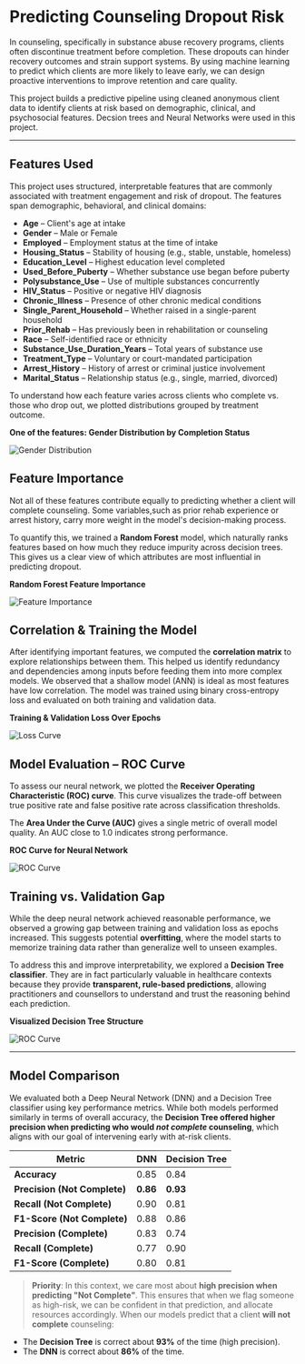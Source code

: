 # Predicting Counseling Dropout Risk

In counseling, specifically in substance abuse recovery programs, clients often discontinue treatment before completion. These dropouts can hinder recovery outcomes and strain support systems. By using machine learning to predict which clients are more likely to leave early, we can design proactive interventions to improve retention and care quality.

This project builds a predictive pipeline using cleaned anonymous client data to identify clients at risk based on demographic, clinical, and psychosocial features. Decsion trees and Neural Networks were used in this project.


----------------------------------------------------------------------------------

## Features Used

This project uses structured, interpretable features that are commonly associated with treatment engagement and risk of dropout. The features span demographic, behavioral, and clinical domains:

- **Age** – Client's age at intake
- **Gender** – Male or Female
- **Employed** – Employment status at the time of intake
- **Housing_Status** – Stability of housing (e.g., stable, unstable, homeless)
- **Education_Level** – Highest education level completed
- **Used_Before_Puberty** – Whether substance use began before puberty
- **Polysubstance_Use** – Use of multiple substances concurrently
- **HIV_Status** – Positive or negative HIV diagnosis
- **Chronic_Illness** – Presence of other chronic medical conditions
- **Single_Parent_Household** – Whether raised in a single-parent household
- **Prior_Rehab** – Has previously been in rehabilitation or counseling
- **Race** – Self-identified race or ethnicity
- **Substance_Use_Duration_Years** – Total years of substance use
- **Treatment_Type** – Voluntary or court-mandated participation
- **Arrest_History** – History of arrest or criminal justice involvement
- **Marital_Status** – Relationship status (e.g., single, married, divorced)

To understand how each feature varies across clients who complete vs. those who drop out, we plotted distributions grouped by treatment outcome.

**One of the features: Gender Distribution by Completion Status**

![Gender Distribution](images/gender.png)

##  Feature Importance

Not all of these features contribute equally to predicting whether a client will complete counseling. Some variables,such as prior rehab experience or arrest history, carry more weight in the model's decision-making process.

To quantify this, we trained a **Random Forest** model, which naturally ranks features based on how much they reduce impurity across decision trees. This gives us a clear view of which attributes are most influential in predicting dropout.

**Random Forest Feature Importance**

![Feature Importance](images/feature_importance_yosa.png)

## Correlation & Training the Model

After identifying important features, we computed the **correlation matrix** to explore relationships between them. This helped us identify redundancy and dependencies among inputs before feeding them into more complex models. We observed that a shallow model (ANN) is ideal as most features have low correlation. The model was trained using binary cross-entropy loss and evaluated on both training and validation data.

**Training & Validation Loss Over Epochs**

![Loss Curve](images/loss_curve.gif)


## Model Evaluation – ROC Curve

To assess our neural network, we plotted the **Receiver Operating Characteristic (ROC) curve**. This curve visualizes the trade-off between true positive rate and false positive rate across classification thresholds.

The **Area Under the Curve (AUC)** gives a single metric of overall model quality. An AUC close to 1.0 indicates strong performance.

 **ROC Curve for Neural Network**

![ROC Curve](images/roc_yosa.png)



## Training vs. Validation Gap

While the deep neural network achieved reasonable performance, we observed a growing gap between training and validation loss as epochs increased. This suggests potential **overfitting**, where the model starts to memorize training data rather than generalize well to unseen examples.

To address this and improve interpretability, we explored a **Decision Tree classifier**. They are in fact particularly valuable in healthcare contexts because they provide **transparent, rule-based predictions**, allowing practitioners and counsellors to understand and trust the reasoning behind each prediction.

 **Visualized Decision Tree Structure**


![ROC Curve](images/decision_tree.png)

---------------------------------------------------------------------------------------------

##  Model Comparison

We evaluated both a Deep Neural Network (DNN) and a Decision Tree classifier using key performance metrics. While both models performed similarly in terms of overall accuracy, the **Decision Tree offered higher precision when predicting who would *not complete* counseling**, which aligns with our goal of intervening early with at-risk clients.

| Metric                     | DNN         | Decision Tree |
|----------------------------|-------------|----------------|
| **Accuracy**               | 0.85        | 0.84           |
| **Precision (Not Complete)** | **0.86**    | **0.93**       |
| **Recall (Not Complete)**    | 0.90        | 0.81           |
| **F1-Score (Not Complete)**  | 0.88        | 0.86           |
| **Precision (Complete)**     | 0.83        | 0.74           |
| **Recall (Complete)**        | 0.77        | 0.90           |
| **F1-Score (Complete)**      | 0.80        | 0.81           |

> **Priority**: In this context, we care most about **high precision when predicting "Not Complete"**. This ensures that when we flag someone as high-risk, we can be confident in that prediction, and allocate resources accordingly. When our models predict that a client **will not complete** counseling:

- The **Decision Tree** is correct about **93%** of the time (high precision).
- The **DNN** is correct about **86%** of the time.





